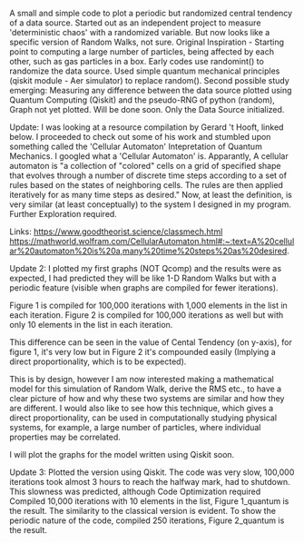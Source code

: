 A small and simple code to plot a periodic but randomized central tendency of
a data source. 
Started out as an independent project to measure 'deterministic chaos' with a randomized variable.
But now looks like a specific version of Random Walks, not sure.
Original Inspiration - Starting point to computing a large number of particles, being affected by each other, such as gas particles in a box.
Early codes use randomint() to randomize the data source.
Used simple quantum mechanical principles (qiskit module - Aer simulator) to replace random().
Second possible study emerging: Measuring any difference between the data source plotted using Quantum Computing (Qiskit) and the pseudo-RNG of python (random),
Graph not yet plotted. Will be done soon.
Only the Data Source initialized.

Update: I was looking at a resource compilation by Gerard 't Hooft, linked below. I proceeded to check out some of his work and stumbled upon
something called the 'Cellular Automaton' Intepretation of Quantum Mechanics. I googled what a 'Cellular Automaton' is.
Apparantly, A cellular automaton is "a collection of "colored" cells on a grid of specified shape that evolves
through a number of discrete time steps according to a set of rules based on the states of neighboring cells. 
The rules are then applied iteratively for as many time steps as desired."
Now, at least the definition, is very similar (at least conceptually) to the system I designed in my program. Further Exploration required.

Links:
https://www.goodtheorist.science/classmech.html
https://mathworld.wolfram.com/CellularAutomaton.html#:~:text=A%20cellular%20automaton%20is%20a,many%20time%20steps%20as%20desired.

Update 2: I plotted my first graphs (NOT Qcomp) and the results were as expected, I had predicted they will be like 1-D Random Walks
but with a periodic feature (visible when graphs are compiled for fewer iterations).

Figure 1 is compiled for 100,000 iterations with 1,000 elements in the list in each iteration.
Figure 2 is compiled for 100,000 iterations as well but with only 10 elements in the list in each iteration.

This difference can be seen in the value of Cental Tendency (on y-axis), for figure 1, it's very low but in Figure 2 it's compounded easily
(Implying a direct proportionality, which is to be expected).

This is by design, however I am now interested making a mathematical model for this simulation of Random Walk, derive the RMS etc., to have
a clear picture of how and why these two systems are similar and how they are different.
I would also like to see how this technique, which gives a direct proportionality, can be used in computationally studying physical systems, 
for example, a large number of particles, where individual properties may be correlated.

I will plot the graphs for the model written using Qiskit soon.

Update 3: Plotted the version using Qiskit.
The code was very slow, 100,000 iterations took almost 3 hours to reach the halfway mark, had to shutdown.
This slowness was predicted, although Code Optimization required
Compiled 10,000 iterations with 10 elements in the list, Figure 1_quantum is the result. The similarity to the classical version is evident.
To show the periodic nature of the code, compiled 250 iterations, Figure 2_quantum is the result.



